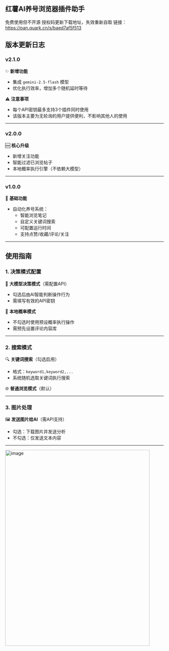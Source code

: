 ## 红薯AI养号浏览器插件助手
免费使用但不开源
授权码更新下载地址，失效重新自取
链接：https://pan.quark.cn/s/baed7af5f513

## 版本更新日志

### v2.1.0
✨ **新增功能**
- 集成 `gemini-2.5-flash` 模型
- 优化执行效率，增加多个随机延时等待

⚠️ **注意事项**
- 每个API密钥最多支持3个插件同时使用
- 该版本主要为无轮询的用户提供便利，不影响其他人的使用

---

### v2.0.0
🆕 **核心升级**
- 新增关注功能
- 智能过滤已浏览帖子
- 本地概率执行引擎（不依赖大模型）

---

### v1.0.0
🤖 **基础功能**
- 自动化养号系统：
  - 智能浏览笔记
  - 自定义关键词搜索
  - 可配置运行时间
  - 支持点赞/收藏/评论/关注

---

## 使用指南

### 1. 决策模式配置
🔘 **大模型决策模式**（需配置API）
- 勾选后由AI智能判断操作行为
- 需填写有效的API密钥

🔘 **本地概率模式**
- 不勾选时使用预设概率执行操作
- 需预先设置评论内容库

---

### 2. 搜索模式
🔍 **关键词搜索**（勾选启用）
- 格式：`keyword1,keyword2,...`
- 系统随机选取关键词执行搜索

🌐 **普通浏览模式**（默认）

---

### 3. 图片处理
🖼️ **发送图片给AI**（需API支持）
- 勾选：下载图片并发送分析
- 不勾选：仅发送文本内容

---
<img width="459" height="623" alt="image" src="https://github.com/user-attachments/assets/eeee9fbc-62c3-4cdc-9827-693ba4239771" />

